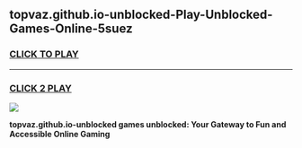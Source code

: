
## topvaz.github.io-unblocked-Play-Unblocked-Games-Online-5suez
<h3>
<a href="https://premium76.site?title=topvaz.github.io-unblocked&ref=25A">CLICK TO PLAY</a></h3>
<hr>

<h3>
<a href="https://premium76.site?title=topvaz.github.io-unblocked&ref=25A">CLICK 2 PLAY</a>
  
</h3>

<a href="https://premium76.site?title=topvaz.github.io-unblocked&ref=25A"><img src="https://clearcache.store/games.png"></a>


**topvaz.github.io-unblocked games unblocked: Your Gateway to Fun and Accessible Online Gaming**
